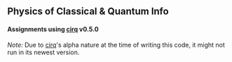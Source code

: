 ## Physics of Classical & Quantum Info
#### Assignments using [cirq](https://github.com/quantumlib/Cirq) v0.5.0

_Note:_ Due to [cirq](https://github.com/quantumlib/Cirq)'s alpha nature at the time of writing this code, it might not run in its newest version.
